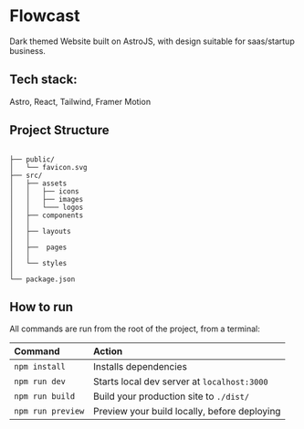 # Flowcast

Dark themed Website built on AstroJS, with design suitable for saas/startup business.

## Tech stack:

Astro, React, Tailwind, Framer Motion

##  Project Structure

```

├── public/
│   └── favicon.svg
├── src/
│   ├── assets
│   │   ├── icons
│   │   ├── images
│   │   └─── logos
│   ├── components
│   │
│   ├── layouts
│   │
│   ├──  pages
│   │
│   └── styles
│
└── package.json

```

##  How to run

All commands are run from the root of the project, from a terminal:

| Command                | Action                                             |
| :--------------------- | :------------------------------------------------- |
| `npm install`          | Installs dependencies                              |
| `npm run dev`          | Starts local dev server at `localhost:3000`        |
| `npm run build`        | Build your production site to `./dist/`            |
| `npm run preview`      | Preview your build locally, before deploying       |

